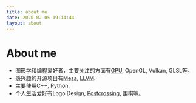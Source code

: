 ```yaml
---
title: about me
date: 2020-02-05 19:14:44
layout: about
---
```


# About me

- 图形学和编程爱好者，主要关注的方面有[GPU](https://www.gpuinsight.com/), OpenGL, Vulkan, GLSL等。
- 感兴趣的开源项目有[Mesa](https://gitlab.freedesktop.org/lucmann/mesa), [LLVM](https://github.com/llvm/llvm-project).
- 主要使用C++, Python.
- 个人生活爱好有Logo Design, [Postcrossing](https://www.postcrossing.com/), 围棋等。